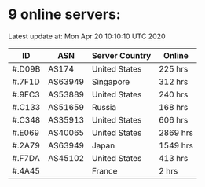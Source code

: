 # 9 online servers:

Latest update at: Mon Apr 20 10:10:10 UTC 2020

| ID | ASN | Server Country | Online |
| -- | --- | -------------- | ------ |
| #.D09B | AS174 | United States | 225 hrs |
| #.7F1D | AS63949 | Singapore | 312 hrs |
| #.9FC3 | AS53889 | United States | 240 hrs |
| #.C133 | AS51659 | Russia | 168 hrs |
| #.C348 | AS35913 | United States | 606 hrs |
| #.E069 | AS40065 | United States | 2869 hrs |
| #.2A79 | AS63949 | Japan | 1549 hrs |
| #.F7DA | AS45102 | United States | 413 hrs |
| #.4A45 |  | France | 2 hrs |

